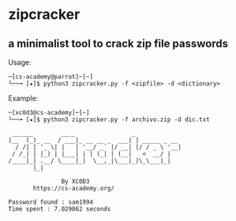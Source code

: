 # zipcracker

## a minimalist tool to crack zip file passwords

Usage:

	─[cs-academy@parrot]─[~]
	└──╼ [★]$ python3 zipcracker.py -f <zipfile> -d <dictionary>

Example:

	─[xc0d3@cs-academy]─[~]
	└──╼ [★]$ python3 zipcracker.py -f archivo.zip -d dic.txt

	 ______        ____                _
	|__  (_)_ __  / ___|_ __ __ _  ___| | _____ _ __
	  / /| | '_ \| |   | '__/ _` |/ __| |/ / _ \ '__|
	 / /_| | |_) | |___| | | (_| | (__|   <  __/ |
	/____|_| .__/ \____|_|  \__,_|\___|_|\_\___|_|
	       |_|
	
	        	   By XC0D3
		   https://cs-academy.org/

	Password found : sam1994
	Time spent : 7.029062 seconds

